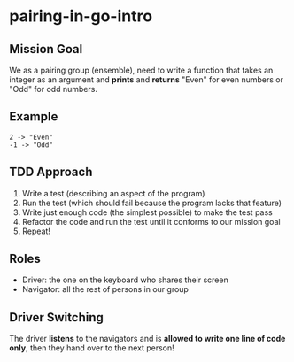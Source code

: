 # pairing-in-go-intro

## Mission Goal
We as a pairing group (ensemble), need to write a function that takes an integer as an argument
and **prints** and **returns** "Even" for even numbers or "Odd" for odd numbers.

## Example
```
2 -> "Even"
-1 -> "Odd"
```

## TDD Approach
1. Write a test (describing an aspect of the program)
2. Run the test (which should fail because the program lacks that feature)
3. Write just enough code (the simplest possible) to make the test pass
4. Refactor the code and run the test until it conforms to our mission goal
5. Repeat!

## Roles
- Driver: the one on the keyboard who shares their screen
- Navigator: all the rest of persons in our group

## Driver Switching
The driver **listens** to the navigators and is **allowed to write one line of code only**, then they hand over to the next person!